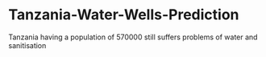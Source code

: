 # Tanzania-Water-Wells-Prediction
Tanzania having a population of 570000 still suffers problems of water and sanitisation
